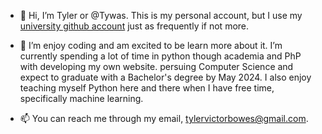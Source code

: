 - 👋 Hi, I’m Tyler or @Tywas.  This is my personal account, but I use my [university github account](https://github.com/Tyler-Bowes) just as frequently if not more.

- 👀 I’m enjoy coding and am excited to be learn more about it. I’m currently spending a lot of time in python though academia and PhP with developing my own website.  persuing Computer Science and expect to graduate with a Bachelor's degree by May 2024.  I also enjoy teaching myself Python here and there when I have free time, specifically machine learning.

- 📫 You can reach me through my email, tylervictorbowes@gmail.com.
